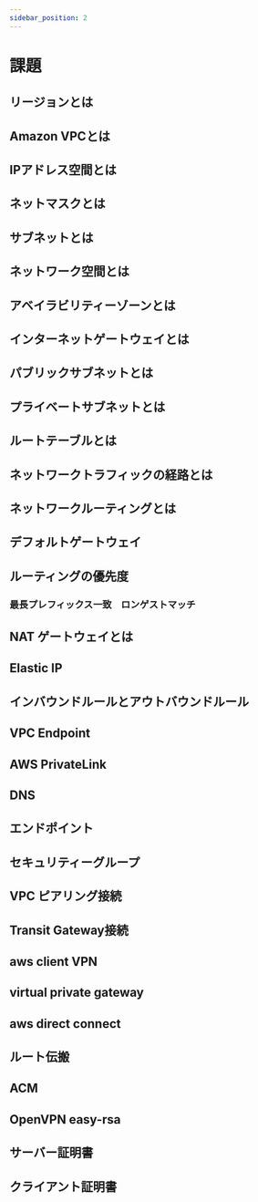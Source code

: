 ```yaml
---
sidebar_position: 2
---
```


# 課題

## リージョンとは

## Amazon VPCとは

## IPアドレス空間とは

## ネットマスクとは

## サブネットとは

## ネットワーク空間とは

## アベイラビリティーゾーンとは

## インターネットゲートウェイとは

## パブリックサブネットとは

## プライベートサブネットとは

## ルートテーブルとは

## ネットワークトラフィックの経路とは

## ネットワークルーティングとは

## デフォルトゲートウェイ

## ルーティングの優先度

### 最長プレフィックス一致　ロンゲストマッチ

## NAT ゲートウェイとは

## Elastic IP

## インバウンドルールとアウトバウンドルール

## VPC Endpoint

## AWS PrivateLink

## DNS

## エンドポイント

## セキュリティーグループ

## VPC ピアリング接続

## Transit Gateway接続

## aws client VPN

## virtual private gateway

## aws direct connect

## ルート伝搬

## ACM

## OpenVPN easy-rsa

## サーバー証明書

## クライアント証明書
